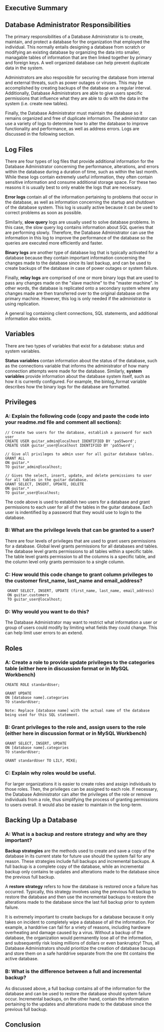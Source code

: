 ## Executive Summary


## Database Administrator Responsibilities 

  The primary responsibilities of a Database Administrator is to create, maintain, and protect a database for the organization that employed the individual. This normally entails designing a database from scratch or modifying an existing database by organizing the data into smaller, managable tables of information that are then linked together by primary and foreign keys. A well organized database can help prevent duplicate data in the system. 
  
  Administrators are also resposible for securing the database from internal and external threats, such as power outages or viruses. This may be accomplished by creating backups of the database on a regular interval. Additionally, Database Administrators are able to give users specific permissions that influence what they are able to do with the data in the system (i.e. create new tables).
  
  Finally, the Database Administrator must maintain the database so it remains organized and free of duplicate information. The administrator can use a variety of logs to determine how to alter the database to improve functionality and performance, as well as address errors. Logs are discussed in the following section.

## Log Files

  There are four types of log files that provide additional information for the Database Administrator concerning the performance, alterations, and errors within the database during a duration of time, such as within the last month. While these logs contain extremely useful information, they often contain sensitive information and consume additional storage space. For these two reasons it is usually best to only enable the logs that are necessary.
  
  **Error logs** contain all of the information pertaining to problems that occur in the database, as well as information concerning the startup and shutdown of the database system. This log is usually active because it can be used to correct problems as soon as possible. 
  
  Similarly, **slow query** logs are usually used to solve database problems. In this case, the slow query log contains information about SQL queries that are performing slowly. Therefore, the Database Administrator can use the information in this log to improve the performance of the database so the queries are executed more efficiently and faster.
  
  **Binary logs** are another type of database log that is typically activated for a database because they contain important information concerning the changes made to the database since its last backup, and can be used to create backups of the database in case of power outages or system failure. 
  
  Finally, **relay logs** are comprised of one or more binary logs that are used to pass any changes made on the "slave machine" to the "master machine". In other words, the database is replicated onto a secondary system where any changes made are then transferred over to the original database on the primary machine. However, this log is only needed if the administrator is using replication. 
  
  A general log containing client connections, SQL statements, and additional information also exists.

## Variables

  There are two types of variables that exist for a database: status and system variables.
  
  **Status variables** contan information about the status of the database, such as the connections variable that informs the administrator of how many connection attempts were made for the database. Similarly, **system variables** provide information about the database system itself, such as how it is currently configured. For example, the binlog_format variable describes how the binary logs for the database are formatted.

## Privileges


### A: Explain the following code (copy and paste the code into your readme.md file and comment all sections): 
    // Create two users for the database, establish a password for each user
    CREATE USER guitar_admin@localhost IDENTIFIED BY 'pa55word';
    CREATE USER guitar_user@localhost IDENTIFIED BY 'pa55word'; 
    
    // Give all privileges to admin user for all guitar database tables.
    GRANT ALL 
    ON guitar.* 
    TO guitar_admin@localhost; 

    // Gives the select, insert, update, and delete permissions to user for all tables in the guitar database.
    GRANT SELECT, INSERT, UPDATE, DELETE 
    ON guitar.* 
    TO guitar_user@localhost;
    
 The code above is used to establish two users for a database and grant permissions to each user for all of the tables in the guitar database. Each user is indentified by a password that they would use to login to the database. 

### B: What are the privilege levels that can be granted to a user?

 There are four levels of privileges that are used to grant users permissions for a database. Global level grants permissions for all databases and tables. The database level grants permissions to all tables within a specific table. The table level grants permission to all the columns is a specific table, and the column level only grants permission to a single column. 

### C: How would this code change to grant column privileges to the customer first_name, last_name and email_address? 

     GRANT SELECT, INSERT, UPDATE (first_name, last_name, email_address)
     ON guitar.customers
     TO guitar_user@localhost;

### D: Why would you want to do this?

  The Database Administrator may want to restrict what information a user or group of users could modify by limiting what fields they could change. This can help limit user errors to an extend.


## Roles

### A: Create a role to provide update privileges to the categories table (either here in discussion format or in MySQL Workbench)
    
    CREATE ROLE standardUser;
    
    GRANT UPDATE
    ON [database name].categories 
    TO standardUser;
    
    Note: Replace [database name] with the actual name of the database being used for this SQL statement.
  
### B: Grant privileges to the role and, assign users to the role (either here in discussion format or in MySQL Workbench)
    
    GRANT SELECT, INSERT, UPDATE
    ON [database name].categories 
    TO standardUser;
    
    GRANT standardUser TO LILY, MIKE;
    
  
### C: Explain why roles would be useful.
    
   For larger organizations it is easier to create roles and assign individuals to those roles. Then, the privileges can be assigned to each role. If necessary, the Database Administrator can alter the privileges of the role or remove individuals from a role, thus simplifying the process of granting permissions to users overall. It would also be easier to maintain in the long-term.
    

## Backing Up a Database

  ### A: What is a backup and restore strategy and why are they important? 
  
   **Backup strategies** are the methods used to create and save a copy of the database in its current state for future use should the system fail for any reason. These strategies include full backups and incremental backups. A full backup is a complete copy of the database, while an incremental backup only contains te updates and alterations made to the database since the previous full backup.
   
   A **restore strategy** refers to how the database is restored once a failure has occurred. Typically, this strategy involves using the previous full backup to restore the database and then use the incremental backups to restore the alterations made to the database since the last full backup prior to system failure. 
   
   It is extremely important to create backups for a database because it only takes on incident to completely wipe a database of all the information. For example, a harddrive can fail for a vriety of reasons, including hardware overheating and damage caused by a virus. Without a backup of the database, the organization would permanently lose all of the information, and subsequently risk losing millions of dollars or even bankruptcy! Thus, all Database Administrators should prioritize the creation of database bacups and store them on a safe harddrive separate from the one tht contains the active database.
  
  ### B: What is the difference between a full and incremental backup?
  
   As discussed above, a full backup contains all of the information for the database and can be used to restore the database should system failure occur. Incremental backups, on the other hand, contain the information pertaining to the updates and alterations made to the database since the previous full backup.

## Conclusion


